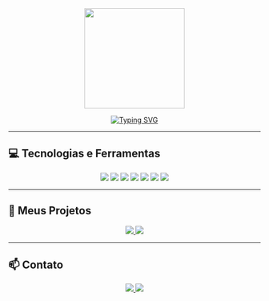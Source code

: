 <div align="center">

  <img src="https://media.giphy.com/media/75ATTdRsYJjS8/giphy.gif" width="200px" />

[![Typing SVG](https://readme-typing-svg.herokuapp.com?font=Fira+Code&pause=1000&color=064D0B&repeat=false&width=435&lines=Ol%C3%A1!+Eu+sou+a+Beatriz%2C+dev+Front-End)](https://git.io/typing-svg)

</div>

---

## 💻 Tecnologias e Ferramentas

<p align="center">
  <img src="https://img.shields.io/badge/HTML-E34F26?style=plastic&logo=html5&logoColor=white"/>
  <img src="https://img.shields.io/badge/CSS-1572B6?style=plastic&logo=css3&logoColor=white"/>
  <img src="https://img.shields.io/badge/JavaScript-F7DF1E?style=plastic&logo=javascript&logoColor=black"/>
  <img src="https://img.shields.io/badge/React-61DAFB?style=plastic&logo=react&logoColor=black"/>
  <img src="https://img.shields.io/badge/Node.js-339933?style=plastic&logo=node.js&logoColor=white"/>
  <img src="https://img.shields.io/badge/Git-F05032?style=plastic&logo=git&logoColor=white"/>
  <img src="https://img.shields.io/badge/GitHub-181717?style=plastic&logo=github&logoColor=white"/>
</p>

---

## 🚀 Meus Projetos

<p align="center">
  <a href="https://github.com/BEATRIZBUAVA/meu-portifolio">
    <img src="https://img.shields.io/badge/Portfolio-visit-green?style=plastic"/>
  </a>
  <a href="https://github.com/BEATRIZBUAVA/bakery">
    <img src="https://img.shields.io/badge/Landing-page-confeitaria-blue?style=plastic"/>
  </a>
 
</p>

---

## 📫 Contato

<p align="center">
  <a href="mailto:beatriznfb28@gmail.com">
    <img src="https://img.shields.io/badge/Email-beatriznfb28@gmail.com-c14438?style=plastic&logo=gmail&logoColor=white"/>
  </a>
  <a href="https://www.linkedin.com/in/beatriz-nascimento-2142751b6/">
    <img src="https://img.shields.io/badge/LinkedIn-BeatrizNascimento-blue?style=plastic&logo=linkedin&logoColor=white"/>
  </a>
</p>
